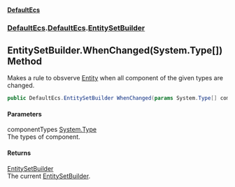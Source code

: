 #### [DefaultEcs](./index.md 'index')
### [DefaultEcs](./index.md 'index').[DefaultEcs](./DefaultEcs.md 'DefaultEcs').[EntitySetBuilder](./DefaultEcs-EntitySetBuilder.md 'DefaultEcs.EntitySetBuilder')
## EntitySetBuilder.WhenChanged(System.Type[]) Method
Makes a rule to obsverve [Entity](./DefaultEcs-Entity.md 'DefaultEcs.Entity') when all component of the given types are changed.  
```C#
public DefaultEcs.EntitySetBuilder WhenChanged(params System.Type[] componentTypes);
```
#### Parameters
<a name='DefaultEcs-EntitySetBuilder-WhenChanged(System-Type--)-componentTypes'></a>
componentTypes [System.Type](https://docs.microsoft.com/en-us/dotnet/api/System.Type 'System.Type')  
The types of component.  
#### Returns
[EntitySetBuilder](./DefaultEcs-EntitySetBuilder.md 'DefaultEcs.EntitySetBuilder')  
The current [EntitySetBuilder](./DefaultEcs-EntitySetBuilder.md 'DefaultEcs.EntitySetBuilder').  
